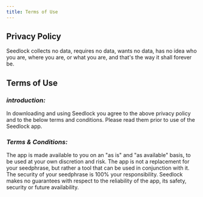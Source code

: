 ```yaml
---
title: Terms of Use
---
```


## Privacy Policy

Seedlock collects no data, requires no data, wants no data, has no idea who you are, where you are, or what you are, and that's the way it shall forever be.

## Terms of Use

### *introduction:*

In downloading and using Seedlock you agree to the above privacy policy and to the below terms and conditions. Please read them prior to use of the Seedlock app.

### *Terms & Conditions:*

The app is made available to you on an "as is" and "as available" basis, to be used at your own discretion and risk. 
The app is not a replacement for your seedphrase, but rather a tool that can be used in conjunction with it. The security of your seedphrase is 100% your responsibility. Seedlock makes no guarantees with respect to the reliability of the app, its safety, security or future availability.
